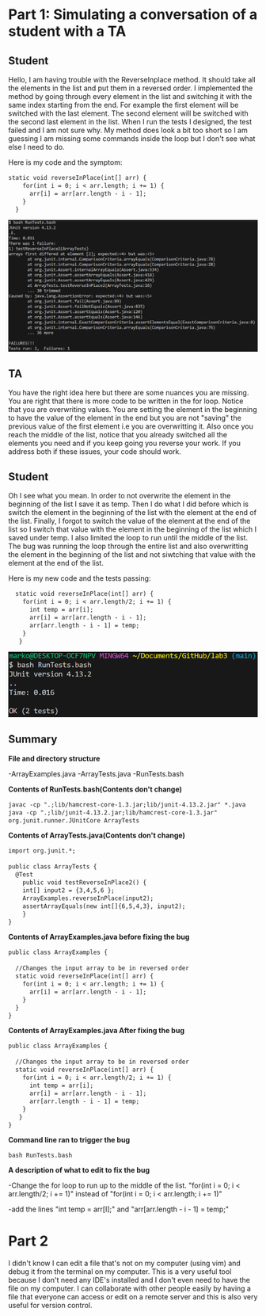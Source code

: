 # Part 1: Simulating a conversation of a student with a TA #

## Student ##
Hello, I am having trouble with the ReverseInplace method. It should take all the elements in the list and put them in a reversed order. I implemented the method by going through every element in the list and switching it with the same index starting from the end. For example the first element will be switched with the last element. The second element will be switched with the second last element in the list. When I run the tests I designed, the test failed and I am not sure why. My method does look a bit too short so I am guessing I am missing some commands inside the loop but I don't see what else I need to do.

Here is my code and the symptom:

~~~
static void reverseInPlace(int[] arr) {
    for(int i = 0; i < arr.length; i += 1) {
      arr[i] = arr[arr.length - i - 1];
    }
  }
~~~

![image](1_symptom.png)


## TA ##
You have the right idea here but there are some nuances you are missing. You are right that there is more code to be written in the for loop. Notice that you are overwriting values. You are setting the element in the beginning to have the value of the element in the end but you are not "saving" the previous value of the first element i.e you are overwritting it. Also once you reach the middle of the list, notice that you already switched all the elements you need and if you keep going you reverse your work. If you address both if these issues, your code should work.


## Student ##
Oh I see what you mean. In order to not overwrite the element in the beginning of the list I save it as temp. Then I do what I did before which is switch the element in the beginning of the list with the element at the end of the list. Finally, I forgot to switch the value of the element at the end of the list so I switch that value with the element in the beginning of the list which I saved under temp. I also limited the loop to run until the middle of the list. The bug was running the loop through the entire list and also overwritting the element in the beginning of the list and not siwtching that value with the element at the end of the list.

Here is my new code and the tests passing:

~~~
  static void reverseInPlace(int[] arr) {
    for(int i = 0; i < arr.length/2; i += 1) {
      int temp = arr[i];
      arr[i] = arr[arr.length - i - 1];
      arr[arr.length - i - 1] = temp;
    }
   }
~~~

![image](3_symptom.png)





## Summary ##

**File and directory structure**

-ArrayExamples.java
-ArrayTests.java
-RunTests.bash


**Contents of RunTests.bash(Contents don't change)**

~~~
javac -cp ".;lib/hamcrest-core-1.3.jar;lib/junit-4.13.2.jar" *.java
java -cp ".;lib/junit-4.13.2.jar;lib/hamcrest-core-1.3.jar" org.junit.runner.JUnitCore ArrayTests
~~~

**Contents of ArrayTests.java(Contents don't change)**

~~~
import org.junit.*;

public class ArrayTests {
  @Test 
	public void testReverseInPlace2() {
    int[] input2 = {3,4,5,6 };
    ArrayExamples.reverseInPlace(input2);
    assertArrayEquals(new int[]{6,5,4,3}, input2);
	}
}
~~~

**Contents of ArrayExamples.java before fixing the bug**

~~~
public class ArrayExamples {

  //Changes the input array to be in reversed order
  static void reverseInPlace(int[] arr) {
    for(int i = 0; i < arr.length; i += 1) {
      arr[i] = arr[arr.length - i - 1];
    }
  }
}
~~~

**Contents of ArrayExamples.java After fixing the bug**

~~~
public class ArrayExamples {

  //Changes the input array to be in reversed order
  static void reverseInPlace(int[] arr) {
    for(int i = 0; i < arr.length/2; i += 1) {
      int temp = arr[i];
      arr[i] = arr[arr.length - i - 1];
      arr[arr.length - i - 1] = temp;
    }
   }
}
~~~

**Command line ran to trigger the bug**

~~~
bash RunTests.bash
~~~


**A description of what to edit to fix the bug**

-Change the for loop to run up to the middle of the list. "for(int i = 0; i < arr.length/2; i += 1)" instead of "for(int i = 0; i < arr.length; i += 1)"

-add the lines "int temp = arr[I];" and "arr[arr.length - i - 1] = temp;"


# Part 2 #
I didn't know I can edit a file that's not on my computer (using vim) and debug it from the terminal on my computer. This is a very useful tool because I don't need any IDE's installed and I don't even need to have the file on my computer. I can collaborate with other people easily by having a file that everyone can access or edit on a remote server and this is also very useful for version control.

